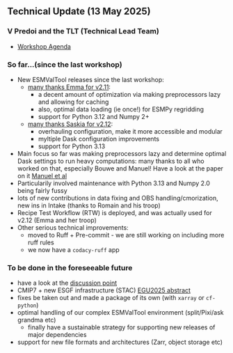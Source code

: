 ## Technical Update (13 May 2025)
### V Predoi and the TLT (Technical Lead Team)

- [Workshop Agenda](https://github.com/ESMValGroup/Community/discussions/215)

### So far...(since the last workshop)

- New ESMValTool releases since the last workshop:
  - [many thanks Emma for v2.11](https://docs.esmvaltool.org/projects/ESMValCore/en/latest/changelog.html#v2-11-0):
    - a decent amount of optimization via making preprocessors lazy and allowing for caching
    - also, optimal data loading (ie once!) for ESMPy regridding
    - support for Python 3.12 and Numpy 2+
  - [many thanks Saskia for v2.12](https://docs.esmvaltool.org/projects/ESMValCore/en/latest/changelog.html#v2-12-0):
    - overhauling configuration, make it more accessible and modular
    - myltiple Dask configuration improvements
    - support for Python 3.13
- Main focus so far was making preprocessors lazy and determine optimal Dask settings to run
  heavy computations: many thanks to all who worked on that, especially Bouwe and Manuel!
  Have a look at the paper on it [Manuel et al](https://gmd.copernicus.org/preprints/gmd-2024-236/)
- Particularily involved maintenance with Python 3.13 and Numpy 2.0 being fairly fussy
- lots of new contributions in data fixing and OBS handling/cmorization,
  new ins in Intake (thanks to Romain and his troop)
- Recipe Test Workflow (RTW) is deployed, and was actually used for v2.12 (Emma and her troop)
- Other serious technical improvements:
  - moved to Ruff + Pre-commit - we are still working on including more ruff rules
  - we now have a `codacy-ruff` app

### To be done in the foreseeable future

- have a look at the [discussion point](https://github.com/ESMValGroup/Community/discussions/187)
- CMIP7 + new ESGF infrastructure (STAC) [EGU2025 abstract](https://meetingorganizer.copernicus.org/EGU25/EGU25-19453.html)
- fixes be taken out and made a package of its own (with `xarray` or `cf-python`)
- optimal handling of our complex ESMValTool environment (split/Pixi/ask grandma etc)
  - finally have a sustainable strategy for supporting new releases of major dependencies
- support for new file formats and architectures (Zarr, object storage etc)

